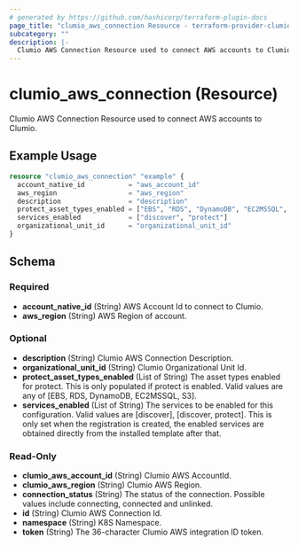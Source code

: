 ```yaml
---
# generated by https://github.com/hashicorp/terraform-plugin-docs
page_title: "clumio_aws_connection Resource - terraform-provider-clumio"
subcategory: ""
description: |-
  Clumio AWS Connection Resource used to connect AWS accounts to Clumio.
---
```


# clumio_aws_connection (Resource)

Clumio AWS Connection Resource used to connect AWS accounts to Clumio.

## Example Usage

```terraform
resource "clumio_aws_connection" "example" {
  account_native_id           = "aws_account_id"
  aws_region                  = "aws_region"
  description                 = "description"
  protect_asset_types_enabled = ["EBS", "RDS", "DynamoDB", "EC2MSSQL", "S3"]
  services_enabled            = ["discover", "protect"]
  organizational_unit_id      = "organizational_unit_id"
}
```

<!-- schema generated by tfplugindocs -->
## Schema

### Required

- **account_native_id** (String) AWS Account Id to connect to Clumio.
- **aws_region** (String) AWS Region of account.

### Optional

- **description** (String) Clumio AWS Connection Description.
- **organizational_unit_id** (String) Clumio Organizational Unit Id.
- **protect_asset_types_enabled** (List of String) The asset types enabled for protect. This is only populated if protect is enabled. Valid values are any of [EBS, RDS, DynamoDB, EC2MSSQL, S3].
- **services_enabled** (List of String) The services to be enabled for this configuration. Valid values are [discover], [discover, protect]. This is only set when the registration is created, the enabled services are obtained directly from the installed template after that.

### Read-Only

- **clumio_aws_account_id** (String) Clumio AWS AccountId.
- **clumio_aws_region** (String) Clumio AWS Region.
- **connection_status** (String) The status of the connection. Possible values include connecting, connected and unlinked.
- **id** (String) Clumio AWS Connection Id.
- **namespace** (String) K8S Namespace.
- **token** (String) The 36-character Clumio AWS integration ID token.


